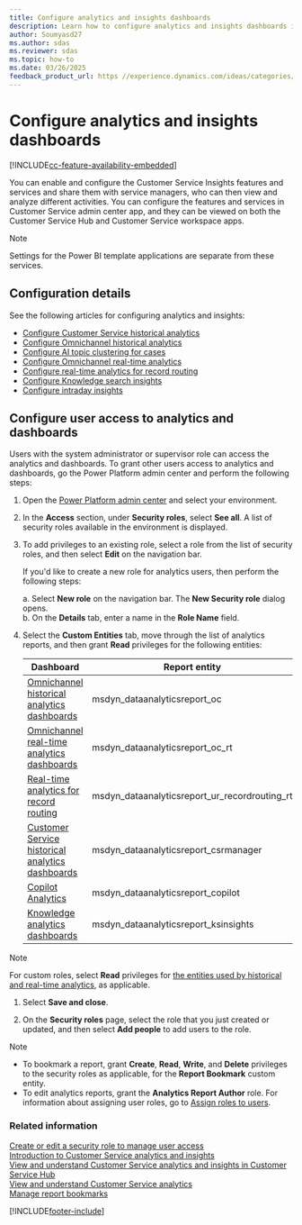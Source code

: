 ```yaml
---
title: Configure analytics and insights dashboards
description: Learn how to configure analytics and insights dashboards in Customer Service admin center and Customer Service workspace.
author: Soumyasd27
ms.author: sdas
ms.reviewer: sdas
ms.topic: how-to
ms.date: 03/26/2025
feedback_product_url: https //experience.dynamics.com/ideas/categories/list/?category=a7f4a807-de3b-eb11-a813-000d3a579c38&forum=b68e50a6-88d9-e811-a96b-000d3a1be7ad
---
```


# Configure analytics and insights dashboards

[!INCLUDE[cc-feature-availability-embedded](../../includes/cc-feature-availability.md)]


You can enable and configure the Customer Service Insights features and services and share them with service managers, who can then view and analyze different activities. You can configure the features and services in Customer Service admin center app, and they can be viewed on both the Customer Service Hub and Customer Service workspace apps.

> [!NOTE]
> Settings for the Power BI template applications are separate from these services.

## Configuration details

See the following articles for configuring analytics and insights:

- [Configure Customer Service historical analytics](configure-cs-historical-analytics-csh.md)  
- [Configure Omnichannel historical analytics](oc-historical-analytics-reports.md)  
- [Configure AI topic clustering for cases](configure-topics-clustering-cases-cs.md)  
- [Configure Omnichannel real-time analytics](enable-realtime-analytics-dashboard-administrator.md)
- [Configure real-time analytics for record routing](enable-record-routing.md#manage-real-time-analytics-for-record-routing)
- [Configure Knowledge search insights](enable-knowledge-search-insights.md)  
- [Configure intraday insights](../implement/configure-intraday-dashboard-supervisor.md)

## Configure user access to analytics and dashboards

Users with the system administrator or supervisor role can access the analytics and dashboards. To grant other users access to analytics and dashboards, go the Power Platform admin center and perform the following steps:

1. Open the [Power Platform admin center](https://admin.powerplatform.microsoft.com/) and select your environment.

1. In the **Access** section, under **Security roles**, select **See all**. A list of security roles available in the environment is displayed.

1. To add privileges to an existing role, select a role from the list of security roles, and then select **Edit** on the navigation bar. 
   
    If you'd like to create a new role for analytics users, then perform the following steps:

    a. Select **New role** on the navigation bar. The **New Security role** dialog opens. <br>
    b. On the **Details** tab, enter a name in the **Role Name** field.

1. Select the **Custom Entities** tab, move through the list of analytics reports, and then grant **Read** privileges for the following entities:

    |Dashboard  |Report entity  |
    |---------|---------|
    |[Omnichannel historical analytics dashboards](../use/omnichannel-analytics-insights.md)    |   msdyn_dataanalyticsreport_oc      |
    |[Omnichannel real-time analytics dashboards](../use/intro-realtime-analytics-dashboard.md)   |   msdyn_dataanalyticsreport_oc_rt      |
    |[Real-time analytics for record routing](../use/rr-overview.md#overview-of-real-time-analytics-for-record-routing)    |   msdyn_dataanalyticsreport_ur_recordrouting_rt      |
    |[Customer Service historical analytics dashboards](../use/customer-service-analytics-insights-csh.md)     |    msdyn_dataanalyticsreport_csrmanager     |
    |[Copilot Analytics ](../use/copilot-analytics-report.md#use-copilot-analytics-report)  |    msdyn_dataanalyticsreport_copilot     |
    |[Knowledge analytics dashboards](../use/knowledge-search-analytics-cs.md#introduction-to-knowledge-analytics)| msdyn_dataanalyticsreport_ksinsights |

> [!NOTE]
> For custom roles, select **Read** privileges for [the entities used by historical and real-time analytics](../use/dataverse-entities.md), as applicable.

1. Select **Save and close**.

1. On the **Security roles** page, select the role that you just created or updated, and then select **Add people** to add users to the role.

> [!NOTE]
> - To bookmark a report, grant **Create**, **Read**, **Write**, and **Delete** privileges to the security roles as applicable, for the **Report Bookmark** custom entity.
> - To edit analytics reports, grant the **Analytics Report Author** role. For information about assigning user roles, go to [Assign roles to users](../implement/add-users-assign-roles.md#assign-roles-to-users).

### Related information

[Create or edit a security role to manage user access](/power-platform/admin/create-edit-security-role#create-a-security-role.md)  
[Introduction to Customer Service analytics and insights](../implement/customer-service-analytics.md)  
[View and understand Customer Service analytics and insights in Customer Service Hub](../use/customer-service-analytics-insights-csh.md)  
[View and understand Customer Service analytics](../implement/customer-service-analytics.md)  
[Manage report bookmarks](../use/manage-bookmarks.md)  

[!INCLUDE[footer-include](../../includes/footer-banner.md)]
